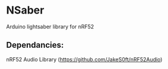 # NSaber
Arduino lightsaber library for nRF52

## Dependancies:

nRF52 Audio Library (https://github.com/JakeS0ft/nRF52Audio)
